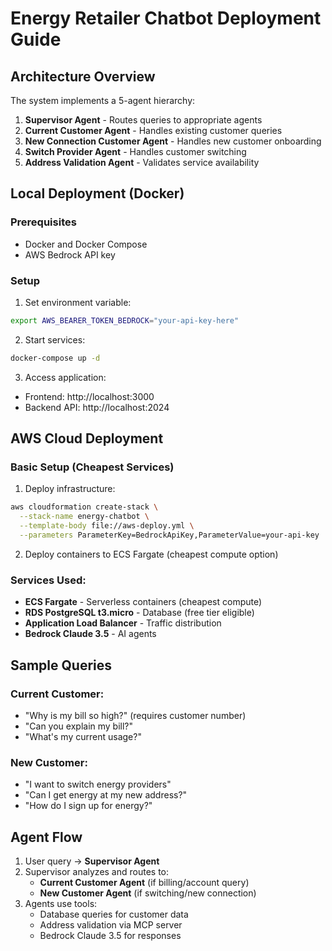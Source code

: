 # Energy Retailer Chatbot Deployment Guide

## Architecture Overview

The system implements a 5-agent hierarchy:
1. **Supervisor Agent** - Routes queries to appropriate agents
2. **Current Customer Agent** - Handles existing customer queries
3. **New Connection Customer Agent** - Handles new customer onboarding
4. **Switch Provider Agent** - Handles customer switching
5. **Address Validation Agent** - Validates service availability

## Local Deployment (Docker)

### Prerequisites
- Docker and Docker Compose
- AWS Bedrock API key

### Setup
1. Set environment variable:
```bash
export AWS_BEARER_TOKEN_BEDROCK="your-api-key-here"
```

2. Start services:
```bash
docker-compose up -d
```

3. Access application:
- Frontend: http://localhost:3000
- Backend API: http://localhost:2024

## AWS Cloud Deployment

### Basic Setup (Cheapest Services)
1. Deploy infrastructure:
```bash
aws cloudformation create-stack \
  --stack-name energy-chatbot \
  --template-body file://aws-deploy.yml \
  --parameters ParameterKey=BedrockApiKey,ParameterValue=your-api-key
```

2. Deploy containers to ECS Fargate (cheapest compute option)

### Services Used:
- **ECS Fargate** - Serverless containers (cheapest compute)
- **RDS PostgreSQL t3.micro** - Database (free tier eligible)
- **Application Load Balancer** - Traffic distribution
- **Bedrock Claude 3.5** - AI agents

## Sample Queries

### Current Customer:
- "Why is my bill so high?" (requires customer number)
- "Can you explain my bill?"
- "What's my current usage?"

### New Customer:
- "I want to switch energy providers"
- "Can I get energy at my new address?"
- "How do I sign up for energy?"

## Agent Flow

1. User query → **Supervisor Agent**
2. Supervisor analyzes and routes to:
   - **Current Customer Agent** (if billing/account query)
   - **New Customer Agent** (if switching/new connection)
3. Agents use tools:
   - Database queries for customer data
   - Address validation via MCP server
   - Bedrock Claude 3.5 for responses